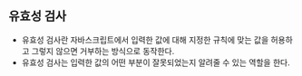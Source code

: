 ## 유효성 검사
- 유효성 검사란 자바스크립트에서 입력한 값에 대해 지정한 규칙에 맞는 값을 허용하고 그렇지 않으면 거부하는 방식으로 동작한다.
- 유효성 검사는 입력한 값의 어떤 부분이 잘못되었는지 알려줄 수 있는 역할을 한다.
